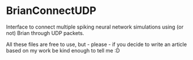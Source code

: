 # BrianConnectUDP
Interface to connect multiple spiking neural network simulations using (or not) Brian through UDP packets.

All these files are free to use, but - please - if you decide to write an article based on my work be kind enough to tell me :D
